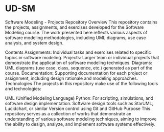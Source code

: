 # UD-SM
Software Modeling - Projects Repository
Overview
This repository contains the projects, assignments, and exercises developed for the Software Modeling course. The work presented here reflects various aspects of software modeling methodologies, including UML diagrams, use case analysis, and system design.

Contents
Assignments: Individual tasks and exercises related to specific topics in software modeling.
Projects: Larger team or individual projects that demonstrate the application of software modeling techniques.
Diagrams: UML diagrams (use case, class, sequence, etc.) generated as part of the course.
Documentation: Supporting documentation for each project or assignment, including design rationale and modeling approaches.
Technologies
The projects in this repository make use of the following tools and technologies:

UML (Unified Modeling Language)
Python: For scripting, simulations, and software design implementation.
Software design tools such as StarUML, Lucidchart, or similar
Version control using Git and GitHub
Purpose
This repository serves as a collection of works that demonstrate an understanding of various software modeling techniques, aiming to improve the ability to design, analyze, and implement software systems effectively.
